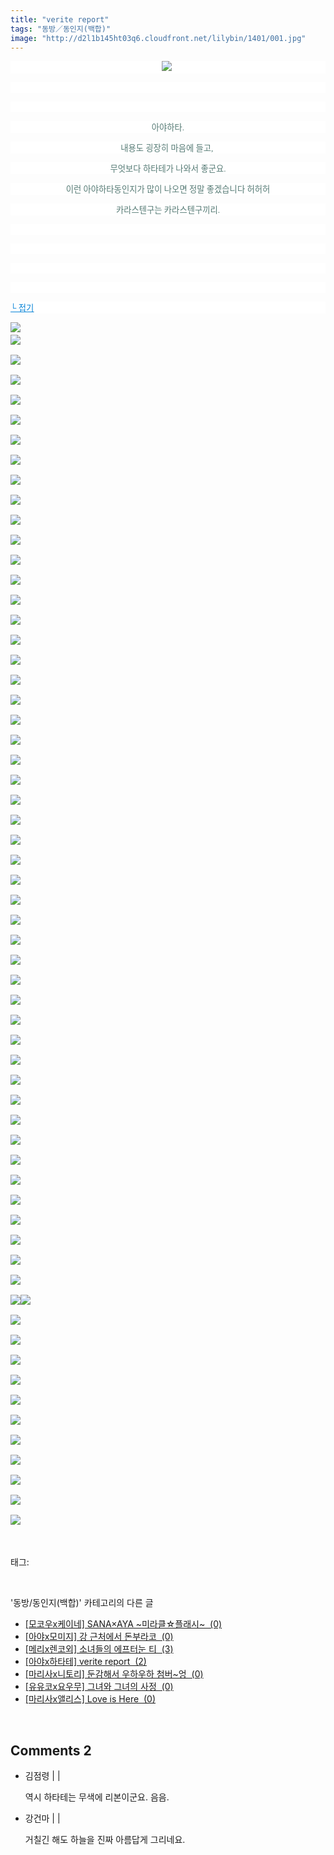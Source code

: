 ```yaml
---
title: "verite report"
tags: "동방／동인지(백합)"
image: "http://d2l1b145ht03q6.cloudfront.net/lilybin/1401/001.jpg"
---
```

<div class="article">
<div class="area_view">
<p style="text-align: center; background: white"><img src="{{ site.imgserver1 }}/lilybin/1401/001.jpg"/><span style="color:#557a74; font-family:돋움; font-size:10pt"> 
</span></p><p style="text-align: justify; background: white"> 
 </p><p style="text-align: center; background: white"> 
 </p><p style="text-align: center; background: white"><span style="color:#557a74; font-family:돋움; font-size:10pt">아야하타.
</span></p><p style="text-align: center; background: white"><span style="color:#557a74; font-family:돋움; font-size:10pt">내용도 굉장히 마음에 들고, 
</span></p><p style="text-align: center; background: white"><span style="color:#557a74; font-family:돋움; font-size:10pt">무엇보다 하타테가 나와서 좋군요.
</span></p><p style="text-align: center; background: white"><span style="color:#557a74; font-family:돋움; font-size:10pt">이런 아야하타동인지가 많이 나오면 정말 좋겠습니다 허허허
</span></p><p style="text-align: center; background: white"><span style="color:#557a74; font-family:돋움; font-size:10pt">카라스텐구는 카라스텐구끼리.
</span></p><p style="text-align: center; background: white"> 
 </p><p style="text-align: center; background: white"> 
 </p><p style="text-align: justify; background: white"> 
 </p><p style="text-align: justify; background: white"> 
 </p><p style="text-align: justify; background: white"><a href="http://blog.naver.com/PostView.nhn?blogId=cjb0236&amp;logNo=150158198436&amp;parentCategoryNo=&amp;categoryNo=41&amp;viewDate=&amp;isShowPopularPosts=false&amp;from=postView"><span style="color:#0482d6; font-family:돋움; font-size:10pt; text-decoration:underline">└ 접기</span></a><span style="color:#557a74; font-family:돋움; font-size:10pt">
</span></p><p><img src="{{ site.imgserver1 }}/lilybin/1401/002.jpg"/><span style="color:#557a74; font-family:돋움; font-size:10pt"><br/><img src="{{ site.imgserver1 }}/lilybin/1401/003.jpg"/><br/><br/><img src="{{ site.imgserver1 }}/lilybin/1401/004.jpg"/><br/><br/><img src="{{ site.imgserver1 }}/lilybin/1401/005.jpg"/><br/><br/><img src="{{ site.imgserver1 }}/lilybin/1401/006.jpg"/><br/><br/><img src="{{ site.imgserver1 }}/lilybin/1401/007.jpg"/><br/><br/><img src="{{ site.imgserver1 }}/lilybin/1401/008.jpg"/><br/><br/><img src="{{ site.imgserver1 }}/lilybin/1401/009.jpg"/><br/><br/><img src="{{ site.imgserver1 }}/lilybin/1401/010.jpg"/><br/><br/><img src="{{ site.imgserver1 }}/lilybin/1401/011.jpg"/><br/><br/><img src="{{ site.imgserver1 }}/lilybin/1401/012.jpg"/><br/><br/><img src="{{ site.imgserver1 }}/lilybin/1401/013.jpg"/><br/><br/><img src="{{ site.imgserver1 }}/lilybin/1401/014.jpg"/><br/><br/><img src="{{ site.imgserver1 }}/lilybin/1401/015.jpg"/><br/><br/><img src="{{ site.imgserver1 }}/lilybin/1401/016.jpg"/><br/><br/><img src="{{ site.imgserver1 }}/lilybin/1401/017.jpg"/><br/><br/><img src="{{ site.imgserver1 }}/lilybin/1401/018.jpg"/><br/><br/><img src="{{ site.imgserver1 }}/lilybin/1401/019.jpg"/><br/><br/><img src="{{ site.imgserver1 }}/lilybin/1401/020.jpg"/><br/><br/><img src="{{ site.imgserver1 }}/lilybin/1401/021.jpg"/><br/><br/><img src="{{ site.imgserver1 }}/lilybin/1401/022.jpg"/><br/><br/><img src="{{ site.imgserver1 }}/lilybin/1401/023.jpg"/><br/><br/><img src="{{ site.imgserver1 }}/lilybin/1401/024.jpg"/><br/><br/><img src="{{ site.imgserver1 }}/lilybin/1401/025.jpg"/><br/><br/><img src="{{ site.imgserver1 }}/lilybin/1401/026.jpg"/><br/><br/><img src="{{ site.imgserver1 }}/lilybin/1401/027.jpg"/><br/><br/><img src="{{ site.imgserver1 }}/lilybin/1401/028.jpg"/><br/><br/><img src="{{ site.imgserver1 }}/lilybin/1401/029.jpg"/><br/><br/><img src="{{ site.imgserver1 }}/lilybin/1401/030.jpg"/><br/><br/><img src="{{ site.imgserver1 }}/lilybin/1401/031.jpg"/><br/><br/><img src="{{ site.imgserver1 }}/lilybin/1401/032.jpg"/><br/><br/><img src="{{ site.imgserver1 }}/lilybin/1401/033.jpg"/><br/><br/><img src="{{ site.imgserver1 }}/lilybin/1401/034.jpg"/><br/><br/><img src="{{ site.imgserver1 }}/lilybin/1401/035.jpg"/><br/><br/><img src="{{ site.imgserver1 }}/lilybin/1401/036.jpg"/><br/><br/><img src="{{ site.imgserver1 }}/lilybin/1401/037.jpg"/><br/><br/><img src="{{ site.imgserver1 }}/lilybin/1401/038.jpg"/><br/><br/><img src="{{ site.imgserver1 }}/lilybin/1401/039.jpg"/><br/><br/><img src="{{ site.imgserver1 }}/lilybin/1401/040.jpg"/><br/><br/><img src="{{ site.imgserver1 }}/lilybin/1401/041.jpg"/><br/><br/><img src="{{ site.imgserver1 }}/lilybin/1401/042.jpg"/><br/><br/><img src="{{ site.imgserver1 }}/lilybin/1401/043.jpg"/><br/><br/><img src="{{ site.imgserver1 }}/lilybin/1401/044.jpg"/><br/><br/><img src="{{ site.imgserver1 }}/lilybin/1401/045.jpg"/><br/><br/><img src="{{ site.imgserver1 }}/lilybin/1401/046.jpg"/><br/><br/><img src="{{ site.imgserver1 }}/lilybin/1401/047.jpg"/><br/><br/><img src="{{ site.imgserver1 }}/lilybin/1401/048.jpg"/><br/><br/><img src="{{ site.imgserver1 }}/lilybin/1401/049.jpg"/><br/><br/><img src="{{ site.imgserver1 }}/lilybin/1401/050.jpg"/><br/><br/><img src="{{ site.imgserver1 }}/lilybin/1401/051.jpg"/><img src="{{ site.imgserver1 }}/lilybin/1401/052.jpg"/><br/><br/><img src="{{ site.imgserver1 }}/lilybin/1401/053.jpg"/><br/><br/><img src="{{ site.imgserver1 }}/lilybin/1401/054.jpg"/><br/><br/><img src="{{ site.imgserver1 }}/lilybin/1401/055.jpg"/><br/><br/><img src="{{ site.imgserver1 }}/lilybin/1401/056.jpg"/><br/><br/><img src="{{ site.imgserver1 }}/lilybin/1401/057.jpg"/><br/><br/><img src="{{ site.imgserver1 }}/lilybin/1401/058.jpg"/><br/><br/><img src="{{ site.imgserver1 }}/lilybin/1401/059.jpg"/><br/><br/><img src="{{ site.imgserver1 }}/lilybin/1401/060.jpg"/><br/><br/><img src="{{ site.imgserver1 }}/lilybin/1401/061.jpg"/><br/><br/><img src="{{ site.imgserver1 }}/lilybin/1401/062.jpg"/><br/><br/><img src="{{ site.imgserver1 }}/lilybin/1401/063.jpg"/> </span></p>
</div></div><br/>
<div class="tagTrail">
<p>태그: </p>
<ul>
</ul>
</div><br/>
<div class="another">
<p>'동방/동인지(백합)' 카테고리의 다른 글</p>
<ul>
<li><a href="/lilybin_1404">
[모코우x케이네] SANA×AYA ~미라클☆플래시~  (0)
</a></li>
<li><a href="/lilybin_1403">
[아야x모미지] 강 근처에서 돈부라코  (0)
</a></li>
<li><a href="/lilybin_1402">
[메리x렌코외] 소녀들의 에프터눈 티  (3)
</a></li>
<li><a href="/lilybin_1401">
[아야x하타테] verite report  (2)
</a></li>
<li><a href="/lilybin_1400">
[마리사x니토리] 둔감해서 우하우하 첨버~엉  (0)
</a></li>
<li><a href="/lilybin_1399">
[유유코x요우무] 그녀와 그녀의 사정  (0)
</a></li>
<li><a href="/lilybin_1398">
[마리사x앨리스] Love is Here  (0)
</a></li>
</ul>
</div><br/>
<div class="comment">
<h2 class="bold">Comments <span id="commentCount1401">2</span></h2>
<div style="clear:both;">
<div id="entry1401Comment" style="display:block">
<ul class="list_reply">
<li class="rp_general" id="comment12148900">
<div class="post-comment">
<div>
<span>
<i class="fa fa-user"></i>김점령 |
                                |
                               
</span>
<p>역시 하타테는 무색에 리본이군요. 음음.</p>

</div>
</div>
</li>
<li class="rp_general" id="comment12666234">
<div class="post-comment">
<div>
<span>
<i class="fa fa-user"></i>강건마 |
                                |
                               
</span>
<p>거칠긴 해도 하늘을 진짜 아름답게 그리네요. </p>

</div>
</div>
</li>
</ul>
</div>
</div>
</div><br/>
<br/>
<p id="refer"></p>
<br/>

